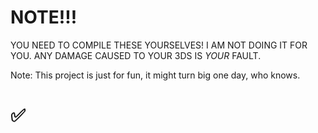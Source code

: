 # NOTE!!!

YOU NEED TO COMPILE THESE YOURSELVES! I AM NOT DOING IT FOR YOU. ANY DAMAGE CAUSED TO YOUR 3DS IS *YOUR* FAULT.

Note: This project is just for fun, it might turn big one day, who knows.

# ✅

